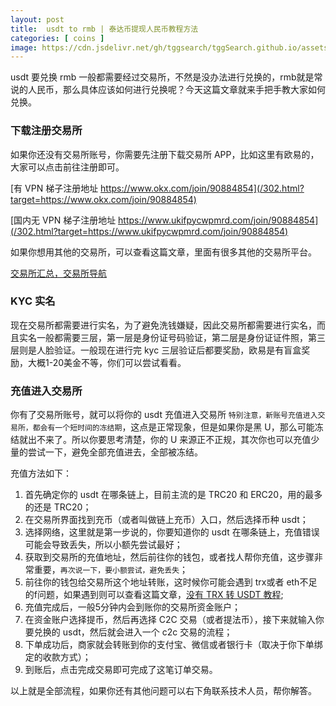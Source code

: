 ```yaml
---
layout: post
title:  usdt to rmb | 泰达币提现人民币教程方法
categories: [ coins ]
image: https://cdn.jsdelivr.net/gh/tggsearch/tggSearch.github.io/assets/img/usdt-1.webp
---
```

usdt 要兑换 rmb 一般都需要经过交易所，不然是没办法进行兑换的，rmb就是常说的人民币，那么具体应该如何进行兑换呢？今天这篇文章就来手把手教大家如何兑换。

### 下载注册交易所
如果你还没有交易所账号，你需要先注册下载交易所 APP，比如这里有欧易的，大家可以点击前往注册即可。

[有 VPN 梯子注册地址 https://www.okx.com/join/90884854](/302.html?target=https://www.okx.com/join/90884854)

[国内无 VPN 梯子注册地址 https://www.ukifpycwpmrd.com/join/90884854](/302.html?target=https://www.ukifpycwpmrd.com/join/90884854)

如果你想用其他的交易所，可以查看这篇文章，里面有很多其他的交易所平台。

[交易所汇总，交易所导航](/coins-index/)

### KYC 实名
现在交易所都需要进行实名，为了避免洗钱嫌疑，因此交易所都需要进行实名，而且实名一般都需要三层，第一层是身份证号码验证，第二层是身份证证件照，第三层则是人脸验证。一般现在进行完 kyc 三层验证后都要奖励，欧易是有盲盒奖励，大概1-20美金不等，你们可以尝试看看。

### 充值进入交易所
你有了交易所账号，就可以将你的 usdt 充值进入交易所 `特别注意，新账号充值进入交易所，都会有一个短时间的冻结期`，这点是正常现象，但是如果你是黑 U，那么可能冻结就出不来了。所以你要思考清楚，你的 U 来源正不正规，其次你也可以充值少量的尝试一下，避免全部充值进去，全部被冻结。

充值方法如下：
1. 首先确定你的 usdt 在哪条链上，目前主流的是 TRC20 和 ERC20，用的最多的还是 TRC20；
2. 在交易所界面找到充币（或者叫做链上充币）入口，然后选择币种 usdt；
3. 选择网络，这里就是第一步说的，你要知道你的 usdt 在哪条链上，充值错误可能会导致丢失，所以小额先尝试最好；
4. 获取到交易所的充值地址，然后前往你的钱包，或者找人帮你充值，这步骤非常重要，`再次说一下，要小额尝试，避免丢失`；
5. 前往你的钱包给交易所这个地址转账，这时候你可能会遇到 trx或者 eth不足的f问题，如果遇到则可以查看这篇文章，[没有 TRX 转 USDT 教程](https://tggsearch.github.io/docs/trx.html);
6. 充值完成后，一般5分钟内会到账你的交易所资金账户；
7. 在资金账户选择提币，然后再选择 C2C 交易（或者提法币），接下来就输入你要兑换的 usdt，然后就会进入一个 c2c 交易的流程；
8. 下单成功后，商家就会转账到你的支付宝、微信或者银行卡（取决于你下单绑定的收款方式）；
9. 到账后，点击完成交易即可完成了这笔订单交易。

以上就是全部流程，如果你还有其他问题可以右下角联系技术人员，帮你解答。